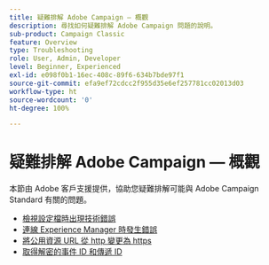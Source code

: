 ```yaml
---
title: 疑難排解 Adobe Campaign — 概觀
description: 尋找如何疑難排解 Adobe Campaign 問題的說明。
sub-product: Campaign Classic
feature: Overview
type: Troubleshooting
role: User, Admin, Developer
level: Beginner, Experienced
exl-id: e098f0b1-16ec-408c-89f6-634b7bde97f1
source-git-commit: efa9ef72cdcc2f955d35e6ef257781cc02013d03
workflow-type: ht
source-wordcount: '0'
ht-degree: 100%

---
```


# 疑難排解 Adobe Campaign — 概觀

本節由 Adobe 客戶支援提供，協助您疑難排解可能與 Adobe Campaign Standard 有關的問題。

* [檢視設定檔時出現技術錯誤](/help/troubleshoot/technical-error-while-viewing-profile.md)
* [連線 Experience Manager 時發生錯誤](/help/troubleshoot/error-aem-connection.md)
* [將公用資源 URL 從 http 變更為 https](/help/troubleshoot/change-public-resource-url.md)
* [取得解密的事件 ID 和傳遞 ID](/help/troubleshoot/decrypted-eventid-and-deliveryid.md)

